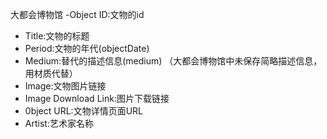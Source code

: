 大都会博物馆
-Object ID:文物的id
- Title:文物的标题
- Period:文物的年代(objectDate)
- Medium:替代的描述信息(medium) （大都会博物馆中未保存简略描述信息，用材质代替）
- Image:文物图片链接
- Image Download Link:图片下载链接
- 0bject URL:文物详情页面URL
- Artist:艺术家名称